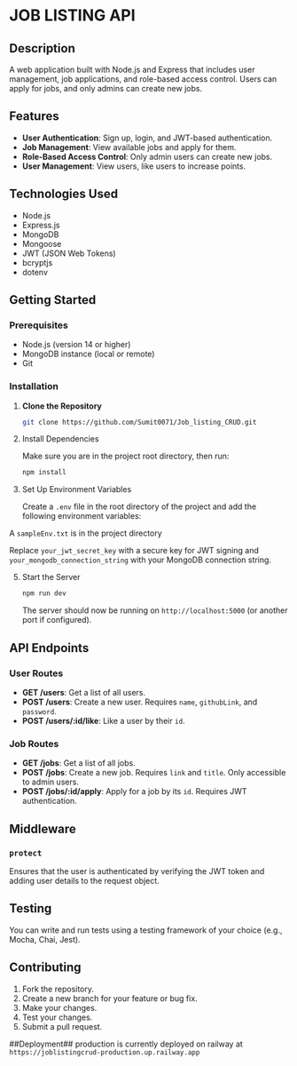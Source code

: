 


# JOB LISTING API

## Description

A web application built with Node.js and Express that includes user management, job applications, and role-based access control. Users can apply for jobs, and only admins can create new jobs.

## Features

- **User Authentication**: Sign up, login, and JWT-based authentication.
- **Job Management**: View available jobs and apply for them.
- **Role-Based Access Control**: Only admin users can create new jobs.
- **User Management**: View users, like users to increase points.

## Technologies Used

- Node.js
- Express.js
- MongoDB
- Mongoose
- JWT (JSON Web Tokens)
- bcryptjs
- dotenv

## Getting Started

### Prerequisites

- Node.js (version 14 or higher)
- MongoDB instance (local or remote)
- Git

### Installation

1. **Clone the Repository**

   ```bash
   git clone https://github.com/Sumit0071/Job_listing_CRUD.git
   
   ```

2. Install Dependencies

   Make sure you are in the project root directory, then run:

   ```bash
   npm install
   ```

3. Set Up Environment Variables

   Create a `.env` file in the root directory of the project and add the following environment variables:

  A `sampleEnv.txt` is in the project directory

   Replace `your_jwt_secret_key` with a secure key for JWT signing and `your_mongodb_connection_string` with your MongoDB connection string.


5. Start the Server

   ```bash
   npm run dev
   ```

   The server should now be running on `http://localhost:5000` (or another port if configured).

## API Endpoints

### User Routes

- **GET /users**: Get a list of all users.
- **POST /users**: Create a new user. Requires `name`, `githubLink`, and `password`.
- **POST /users/:id/like**: Like a user by their `id`.

### Job Routes

- **GET /jobs**: Get a list of all jobs.
- **POST /jobs**: Create a new job. Requires `link` and `title`. Only accessible to admin users.
- **POST /jobs/:id/apply**: Apply for a job by its `id`. Requires JWT authentication.

## Middleware

### `protect`

Ensures that the user is authenticated by verifying the JWT token and adding user details to the request object.

## Testing

You can write and run tests using a testing framework of your choice (e.g., Mocha, Chai, Jest).

## Contributing

1. Fork the repository.
2. Create a new branch for your feature or bug fix.
3. Make your changes.
4. Test your changes.
5. Submit a pull request.

##Deployment##
production is currently deployed on railway at `https://joblistingcrud-production.up.railway.app`
